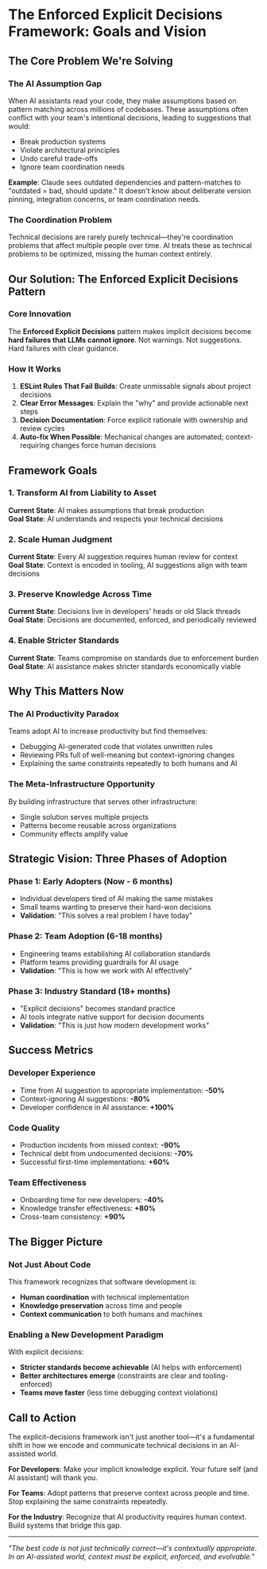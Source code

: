 # The Enforced Explicit Decisions Framework: Goals and Vision

## The Core Problem We're Solving

### The AI Assumption Gap

When AI assistants read your code, they make assumptions based on pattern matching across millions of codebases. These assumptions often conflict with your team's intentional decisions, leading to suggestions that would:

- Break production systems
- Violate architectural principles  
- Undo careful trade-offs
- Ignore team coordination needs

**Example**: Claude sees outdated dependencies and pattern-matches to "outdated = bad, should update." It doesn't know about deliberate version pinning, integration concerns, or team coordination needs.

### The Coordination Problem

Technical decisions are rarely purely technical—they're coordination problems that affect multiple people over time. AI treats these as technical problems to be optimized, missing the human context entirely.

## Our Solution: The Enforced Explicit Decisions Pattern

### Core Innovation

The **Enforced Explicit Decisions** pattern makes implicit decisions become **hard failures that LLMs cannot ignore**. Not warnings. Not suggestions. Hard failures with clear guidance.

### How It Works

1. **ESLint Rules That Fail Builds**: Create unmissable signals about project decisions
2. **Clear Error Messages**: Explain the "why" and provide actionable next steps
3. **Decision Documentation**: Force explicit rationale with ownership and review cycles
4. **Auto-fix When Possible**: Mechanical changes are automated; context-requiring changes force human decisions

## Framework Goals

### 1. Transform AI from Liability to Asset

**Current State**: AI makes assumptions that break production  
**Goal State**: AI understands and respects your technical decisions

### 2. Scale Human Judgment

**Current State**: Every AI suggestion requires human review for context  
**Goal State**: Context is encoded in tooling, AI suggestions align with team decisions

### 3. Preserve Knowledge Across Time

**Current State**: Decisions live in developers' heads or old Slack threads  
**Goal State**: Decisions are documented, enforced, and periodically reviewed

### 4. Enable Stricter Standards

**Current State**: Teams compromise on standards due to enforcement burden  
**Goal State**: AI assistance makes stricter standards economically viable

## Why This Matters Now

### The AI Productivity Paradox

Teams adopt AI to increase productivity but find themselves:

- Debugging AI-generated code that violates unwritten rules
- Reviewing PRs full of well-meaning but context-ignoring changes
- Explaining the same constraints repeatedly to both humans and AI

### The Meta-Infrastructure Opportunity

By building infrastructure that serves other infrastructure:

- Single solution serves multiple projects
- Patterns become reusable across organizations
- Community effects amplify value

## Strategic Vision: Three Phases of Adoption

### Phase 1: Early Adopters (Now - 6 months)

- Individual developers tired of AI making the same mistakes
- Small teams wanting to preserve their hard-won decisions
- **Validation**: "This solves a real problem I have today"

### Phase 2: Team Adoption (6-18 months)

- Engineering teams establishing AI collaboration standards
- Platform teams providing guardrails for AI usage
- **Validation**: "This is how we work with AI effectively"

### Phase 3: Industry Standard (18+ months)

- "Explicit decisions" becomes standard practice
- AI tools integrate native support for decision documents
- **Validation**: "This is just how modern development works"

## Success Metrics

### Developer Experience

- Time from AI suggestion to appropriate implementation: **-50%**
- Context-ignoring AI suggestions: **-80%**
- Developer confidence in AI assistance: **+100%**

### Code Quality

- Production incidents from missed context: **-90%**
- Technical debt from undocumented decisions: **-70%**
- Successful first-time implementations: **+60%**

### Team Effectiveness

- Onboarding time for new developers: **-40%**
- Knowledge transfer effectiveness: **+80%**
- Cross-team consistency: **+90%**

## The Bigger Picture

### Not Just About Code

This framework recognizes that software development is:

- **Human coordination** with technical implementation
- **Knowledge preservation** across time and people
- **Context communication** to both humans and machines

### Enabling a New Development Paradigm

With explicit decisions:

- **Stricter standards become achievable** (AI helps with enforcement)
- **Better architectures emerge** (constraints are clear and tooling-enforced)
- **Teams move faster** (less time debugging context violations)

## Call to Action

The explicit-decisions framework isn't just another tool—it's a fundamental shift in how we encode and communicate technical decisions in an AI-assisted world.

**For Developers**: Make your implicit knowledge explicit. Your future self (and AI assistant) will thank you.

**For Teams**: Adopt patterns that preserve context across people and time. Stop explaining the same constraints repeatedly.

**For the Industry**: Recognize that AI productivity requires human context. Build systems that bridge this gap.

---

*"The best code is not just technically correct—it's contextually appropriate. In an AI-assisted world, context must be explicit, enforced, and evolvable."*
